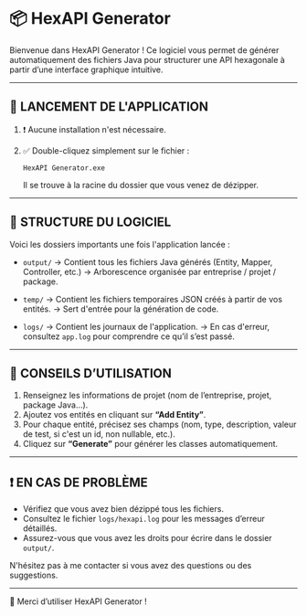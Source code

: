📦 HexAPI Generator
=====================

Bienvenue dans HexAPI Generator !
Ce logiciel vous permet de générer automatiquement des fichiers Java pour structurer une API hexagonale à partir d’une interface graphique intuitive.

---

🚀 LANCEMENT DE L'APPLICATION
-----------------------------

1. ❗ Aucune installation n'est nécessaire.
2. ✅ Double-cliquez simplement sur le fichier :

       HexAPI Generator.exe

   Il se trouve à la racine du dossier que vous venez de dézipper.

---

📂 STRUCTURE DU LOGICIEL
-------------------------

Voici les dossiers importants une fois l'application lancée :

- `output/`
  → Contient tous les fichiers Java générés (Entity, Mapper, Controller, etc.)
  → Arborescence organisée par entreprise / projet / package.

- `temp/`
  → Contient les fichiers temporaires JSON créés à partir de vos entités.
  → Sert d'entrée pour la génération de code.

- `logs/`
  → Contient les journaux de l'application.
  → En cas d'erreur, consultez `app.log` pour comprendre ce qu’il s’est passé.

---

🧰 CONSEILS D’UTILISATION
--------------------------

1. Renseignez les informations de projet (nom de l’entreprise, projet, package Java…).
2. Ajoutez vos entités en cliquant sur **“Add Entity”**.
3. Pour chaque entité, précisez ses champs (nom, type, description, valeur de test, si c'est un id, non nullable, etc.).
4. Cliquez sur **“Generate”** pour générer les classes automatiquement.

---

❗ EN CAS DE PROBLÈME
----------------------

- Vérifiez que vous avez bien dézippé tous les fichiers.
- Consultez le fichier `logs/hexapi.log` pour les messages d’erreur détaillés.
- Assurez-vous que vous avez les droits pour écrire dans le dossier `output/`.

N'hésitez pas à me contacter si vous avez des questions ou des suggestions.

---

🧡 Merci d’utiliser HexAPI Generator !
